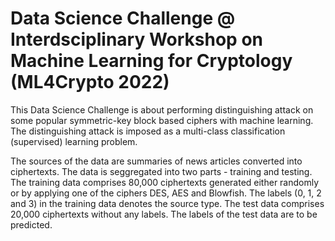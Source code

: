 # Data Science Challenge @ Interdsciplinary Workshop on Machine Learning for Cryptology (ML4Crypto 2022)

This Data Science Challenge is about performing distinguishing attack on some popular symmetric-key block based ciphers with machine learning. The distinguishing attack is imposed as a multi-class classification (supervised) learning problem.

The sources of the data are summaries of news articles converted into ciphertexts. The data is seggregated into two parts - training and testing. The training data comprises 80,000 ciphertexts generated either randomly or by applying one of the ciphers DES, AES and Blowfish. The labels (0, 1, 2 and 3) in the training data denotes the source type. The test data comprises 20,000 ciphertexts without any labels. The labels of the test data are to be predicted.
